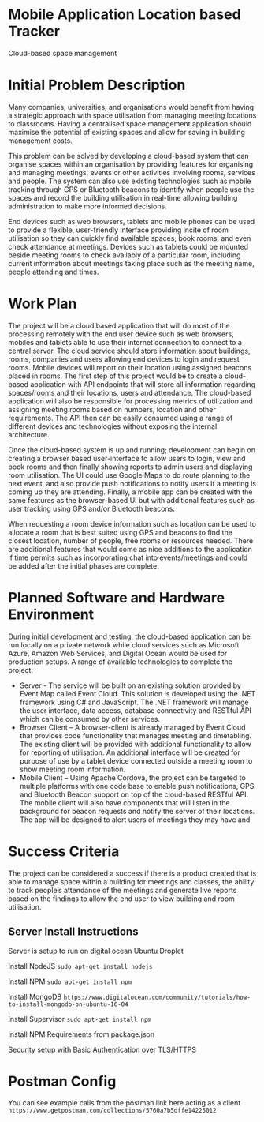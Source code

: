 # Mobile Application Location based Tracker
Cloud-based space management

# Initial Problem Description
Many companies, universities, and organisations would benefit from having a strategic approach with space utilisation from managing meeting locations to classrooms. Having a centralised space management application should maximise the potential of existing spaces and allow for saving in building management costs.

This problem can be solved by developing a cloud-based system that can organise spaces within an organisation by providing features for organising and managing meetings, events or other activities involving rooms, services and people. The system can also use existing technologies such as mobile tracking through GPS or Bluetooth beacons to identify when people use the spaces and record the building utilisation in real-time allowing building administration to make more informed decisions.

End devices such as web browsers, tablets and mobile phones can be used to provide a flexible, user-friendly interface providing incite of room utilisation so they can quickly find available spaces, book rooms, and even check attendance at meetings. Devices such as tablets could be mounted beside meeting rooms to check availably of a particular room, including current information about meetings taking place such as the meeting name, people attending and times.

# Work Plan

The project will be a cloud based application that will do most of the processing remotely with the end user device such as web browsers, mobiles and tablets able to use their internet connection to connect to a central server. The cloud service should store information about buildings, rooms, companies and users allowing end devices to login and request rooms. Mobile devices will report on their location using assigned beacons placed in rooms.
The first step of this project would be to create a cloud-based application with API endpoints that will store all information regarding spaces/rooms and their locations, users and attendance. The cloud-based application will also be responsible for processing metrics of utilization and assigning meeting rooms based on numbers, location and other requirements. The API then can be easily consumed using a range of different devices and technologies without exposing the internal architecture. 

Once the cloud-based system is up and running; development can begin on creating a browser based user-interface to allow users to login, view and book rooms and then finally showing reports to admin users and displaying room utilisation. The UI could use Google Maps to do route planning to the next event, and also provide push notifications to notify users if a meeting is coming up they are attending. Finally, a mobile app can be created with the same features as the browser-based UI but with additional features such as user tracking using GPS and/or Bluetooth beacons. 

When requesting a room device information such as location can be used to allocate a room that is best suited using GPS and beacons to find the closest location, number of people, free rooms or resources needed. 
There are additional features that would come as nice additions to the application if time permits such as incorporating chat into events/meetings and could be added after the initial phases are complete.

# Planned Software and Hardware Environment
During initial development and testing, the cloud-based application can be run locally on a private network while cloud services such as Microsoft Azure, Amazon Web Services, and Digital Ocean would be used for production setups. 
A range of available technologies to complete the project:
- Server -  The service will be built on an existing solution provided by Event Map called Event Cloud. This solution is developed using the .NET framework using C# and JavaScript. The .NET framework will manage the user interface, data access, database connectivity and RESTful API which can be consumed by other services.
- Browser Client – A browser-client is already managed by Event Cloud that provides code functionality that manages meeting and timetabling. The existing client will be provided with additional functionality to allow for reporting of utilisation. An additional interface will be created for purpose of use by a tablet device connected outside a meeting room to show meeting room information.
- Mobile Client – Using Apache Cordova, the project can be targeted to multiple platforms with one code base to enable push notifications, GPS and Bluetooth Beacon support on top of the cloud-based RESTful API. The mobile client will also have components that will listen in the background for beacon requests and notify the server of their locations. The app will be designed to alert users of meetings they may have and 

# Success Criteria
The project can be considered a success if there is a product created that is able to manage space within a building for meetings and classes, the ability to track people’s attendance of the meetings and generate live reports based on the findings to allow the end user to view building and room utilisation. 

## Server Install Instructions

Server is setup to run on digital ocean Ubuntu Droplet

Install NodeJS 
`sudo apt-get install nodejs`

Install NPM 
`sudo apt-get install npm`

Install MongoDB
`https://www.digitalocean.com/community/tutorials/how-to-install-mongodb-on-ubuntu-16-04`

Install Supervisor
`sudo apt-get install npm`

Install NPM Requirements from package.json

Security setup with Basic Authentication over TLS/HTTPS

# Postman Config

You can see example calls from the postman link here acting as a client
`https://www.getpostman.com/collections/5760a7b5dffe14225012`